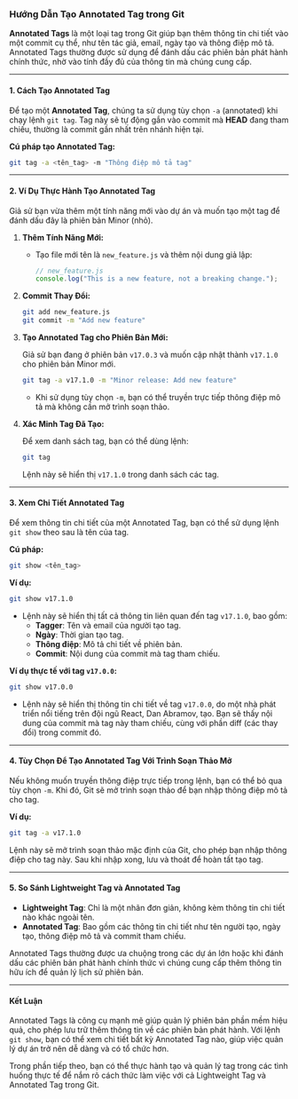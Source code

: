 ### Hướng Dẫn Tạo Annotated Tag trong Git

**Annotated Tags** là một loại tag trong Git giúp bạn thêm thông tin chi tiết vào một commit cụ thể, như tên tác giả, email, ngày tạo và thông điệp mô tả. Annotated Tags thường được sử dụng để đánh dấu các phiên bản phát hành chính thức, nhờ vào tính đầy đủ của thông tin mà chúng cung cấp.

---

#### **1. Cách Tạo Annotated Tag**

Để tạo một **Annotated Tag**, chúng ta sử dụng tùy chọn `-a` (annotated) khi chạy lệnh `git tag`. Tag này sẽ tự động gắn vào commit mà **HEAD** đang tham chiếu, thường là commit gần nhất trên nhánh hiện tại.

**Cú pháp tạo Annotated Tag:**

```bash
git tag -a <tên_tag> -m "Thông điệp mô tả tag"
```

---

#### **2. Ví Dụ Thực Hành Tạo Annotated Tag**

Giả sử bạn vừa thêm một tính năng mới vào dự án và muốn tạo một tag để đánh dấu đây là phiên bản Minor (nhỏ).

1. **Thêm Tính Năng Mới:**

   - Tạo file mới tên là `new_feature.js` và thêm nội dung giả lập:

     ```javascript
     // new_feature.js
     console.log("This is a new feature, not a breaking change.");
     ```

2. **Commit Thay Đổi:**

   ```bash
   git add new_feature.js
   git commit -m "Add new feature"
   ```

3. **Tạo Annotated Tag cho Phiên Bản Mới:**

   Giả sử bạn đang ở phiên bản `v17.0.3` và muốn cập nhật thành `v17.1.0` cho phiên bản Minor mới.

   ```bash
   git tag -a v17.1.0 -m "Minor release: Add new feature"
   ```

   - Khi sử dụng tùy chọn `-m`, bạn có thể truyền trực tiếp thông điệp mô tả mà không cần mở trình soạn thảo.

4. **Xác Minh Tag Đã Tạo:**

   Để xem danh sách tag, bạn có thể dùng lệnh:

   ```bash
   git tag
   ```

   Lệnh này sẽ hiển thị `v17.1.0` trong danh sách các tag.

---

#### **3. Xem Chi Tiết Annotated Tag**

Để xem thông tin chi tiết của một Annotated Tag, bạn có thể sử dụng lệnh `git show` theo sau là tên của tag.

**Cú pháp:**

```bash
git show <tên_tag>
```

**Ví dụ:**

```bash
git show v17.1.0
```

- Lệnh này sẽ hiển thị tất cả thông tin liên quan đến tag `v17.1.0`, bao gồm:
  - **Tagger**: Tên và email của người tạo tag.
  - **Ngày**: Thời gian tạo tag.
  - **Thông điệp**: Mô tả chi tiết về phiên bản.
  - **Commit**: Nội dung của commit mà tag tham chiếu.

**Ví dụ thực tế với tag `v17.0.0`:**

```bash
git show v17.0.0
```

- Lệnh này sẽ hiển thị thông tin chi tiết về tag `v17.0.0`, do một nhà phát triển nổi tiếng trên đội ngũ React, Dan Abramov, tạo. Bạn sẽ thấy nội dung của commit mà tag này tham chiếu, cùng với phần diff (các thay đổi) trong commit đó.

---

#### **4. Tùy Chọn Để Tạo Annotated Tag Với Trình Soạn Thảo Mở**

Nếu không muốn truyền thông điệp trực tiếp trong lệnh, bạn có thể bỏ qua tùy chọn `-m`. Khi đó, Git sẽ mở trình soạn thảo để bạn nhập thông điệp mô tả cho tag.

**Ví dụ:**

```bash
git tag -a v17.1.0
```

Lệnh này sẽ mở trình soạn thảo mặc định của Git, cho phép bạn nhập thông điệp cho tag này. Sau khi nhập xong, lưu và thoát để hoàn tất tạo tag.

---

#### **5. So Sánh Lightweight Tag và Annotated Tag**

- **Lightweight Tag**: Chỉ là một nhãn đơn giản, không kèm thông tin chi tiết nào khác ngoài tên.
- **Annotated Tag**: Bao gồm các thông tin chi tiết như tên người tạo, ngày tạo, thông điệp mô tả và commit tham chiếu.

Annotated Tags thường được ưa chuộng trong các dự án lớn hoặc khi đánh dấu các phiên bản phát hành chính thức vì chúng cung cấp thêm thông tin hữu ích để quản lý lịch sử phiên bản.

---

#### **Kết Luận**

Annotated Tags là công cụ mạnh mẽ giúp quản lý phiên bản phần mềm hiệu quả, cho phép lưu trữ thêm thông tin về các phiên bản phát hành. Với lệnh `git show`, bạn có thể xem chi tiết bất kỳ Annotated Tag nào, giúp việc quản lý dự án trở nên dễ dàng và có tổ chức hơn. 

Trong phần tiếp theo, bạn có thể thực hành tạo và quản lý tag trong các tình huống thực tế để nắm rõ cách thức làm việc với cả Lightweight Tag và Annotated Tag trong Git.
